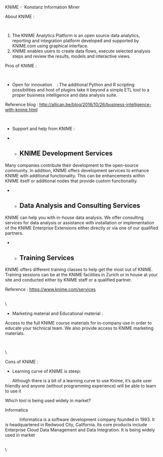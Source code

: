 <span id="anchor"></span>KNIME -  Konstanz Information Miner

About KNIME :

       

1.  The KNIME Analytics Platform is an open source data analytics,
    reporting and integration platform developed and supported by
    KNIME.com using graphical interface.
2.  KNIME enables users to create data flows, execute selected analysis
    steps and review the results, models and interactive views.

Pros of KNIME :

           

-   Open for innovation    : The additional Python and R scripting
    possibilities and host of plugins take it beyond a simple ETL tool
    to a proper business intelligence and data analysis suite.

Reference blog :
http://allican.be/blog/2016/10/26/business-intelligence-with-knime.html

   

-   Support and help from KNIME :

<!-- -->

-   -   KNIME Development Services
        --------------------------

Many companies contribute their development to the open-source
community. In addition, KNIME offers development services to enhance
KNIME with additional functionality. This can be enhancements within
KNIME itself or additional nodes that provide custom functionality.

-   -   Data Analysis and Consulting Services
        -------------------------------------

KNIME can help you with in-house data analysis. We offer consulting
services for data analysis or assistance with installation or
implementation of the KNIME Enterprise Extensions either directly or via
one of our qualified partners.

-   -   Training Services
        -----------------

KNIME offers different training classes to help get the most out of
KNIME. Training sessions can be at the KNIME facilities in Zurich or in
house at your site and conducted either by KNIME staff or a qualified
partner.

Reference : https://www.knime.com/services

\
\

-   Marketing material and Educational material :

Access to the full KNIME course materials for in-company use in order to
educate your technical team. We also provide access to KNIME marketing
materials.

   

\

Cons of KNIME :

-   Learning curve of KNIME is steep:

      Although there is a bit of a learning curve to use Knime, it’s
quite user friendly and anyone (without programming experience) will be
able to learn to use it

Which tool is being used widely in market?

Informatica

            Informatica is a software development company founded in
1993. It is headquartered in Redwood City, California. Its core products
include Enterprise Cloud Data Management and Data Integration. It is
being widely used in market

\
\


